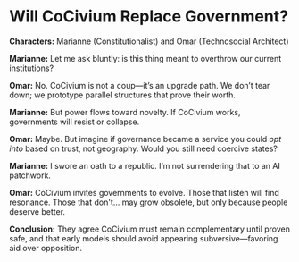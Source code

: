 <!-- status: stub; target: 150+ words -->
# Will CoCivium Replace Government?

**Characters:** Marianne (Constitutionalist) and Omar (Technosocial Architect)

**Marianne:**
Let me ask bluntly: is this thing meant to overthrow our current institutions?

**Omar:**
No. CoCivium is not a coup—it’s an upgrade path. We don’t tear down; we prototype parallel structures that prove their worth.

**Marianne:**
But power flows toward novelty. If CoCivium works, governments will resist or collapse.

**Omar:**
Maybe. But imagine if governance became a service you could *opt into* based on trust, not geography. Would you still need coercive states?

**Marianne:**
I swore an oath to a republic. I’m not surrendering that to an AI patchwork.

**Omar:**
CoCivium invites governments to evolve. Those that listen will find resonance. Those that don't… may grow obsolete, but only because people deserve better.

**Conclusion:**
They agree CoCivium must remain complementary until proven safe, and that early models should avoid appearing subversive—favoring aid over opposition.



